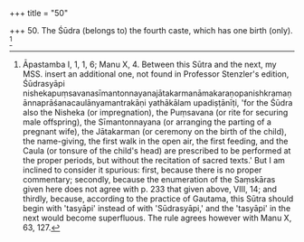+++
title = "50"

+++
50. The Śūdra (belongs to) the fourth caste, which has one birth (only). [^32] 


[^32]:  Āpastamba I, 1, 1, 6; Manu X, 4. Between this Sūtra and the next, my MSS. insert an additional one, not found in Professor Stenzler's edition, Śūdrasyāpi nishekapuṃsavanasīmantonnayanajātakarmanāmakaraṇopanishkramaṇānnaprāśanacaulānyamantrakāṇi yathākālam upadiṣṭānīṭi, 'for the Śūdra also the Nisheka (or impregnation), the Puṃsavana (or rite for securing male offspring), the Sīmantonnayana (or arranging the parting of a pregnant wife), the Jātakarman (or ceremony on the birth of the child), the name-giving, the first walk in the open air, the first feeding, and the Caula (or tonsure of the child's head) are prescribed to be performed at the proper periods, but without the recitation of sacred texts.' But I am inclined to consider it spurious: first, because there is no proper commentary; secondly, because the enumeration of the Saṃskāras given here does not agree with p. 233 that given above, VIII, 14; and thirdly, because, according to the practice of Gautama, this Sūtra should begin with 'tasyāpi' instead of with 'Sūdrasyāpi,' and the 'tasyāpi' in the next would become superfluous. The rule agrees however with Manu X, 63, 127.
